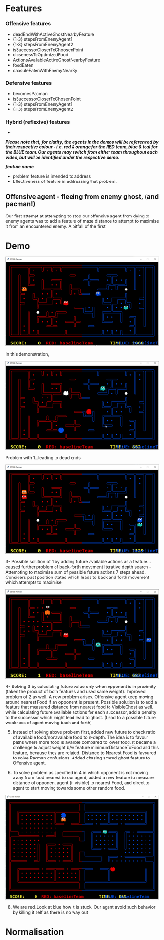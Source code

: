 # Features #

### Offensive features

* deadEndWithActiveGhostNearbyFeature
* {1-3} stepsFromEnemyAgent1
* {1-3} stepsFromEnemyAgent2
* isSuccessorCloserToChoosenPoint
* closenessToOptimizedFood
* ActionsAvailableActiveGhostNearbyFeature
* foodEaten
* capsuleEatenWithEnemyNearBy

### Defensive features

* becomesPacman
* isSuccessorCloserToChosenPoint
* {1-3} stepsFromEnemyAgent1
* {1-3} stepsFromEnemyAgent2

### Hybrid (reflexive) features

*

***Please note that, for clarity, the agents in the demos will be referenced by their respective colour - i.e. red & orange for the RED team, blue & teal for the BLUE team. Our agents may switch from either team throughout each video, but will be identified under the respective demo.***

***feature name***
*  problem feature is intended to address:
*  Effectiveness of feature in addressing that problem:

## Offensive agent - fleeing from enemy ghost, (and pacman!)

Our first attempt at attempting to stop our offensive agent from dying to enemy agents was to add a feature of maze distance to attempt to maximise it from an encountered enemy. A pitfall of the first

# Demo

![1_-_offensive_agent_is_ghost__running_from_enemy_pacman](uploads/1462f1ad37b0b188024a0901a88c6272/1_-_offensive_agent_is_ghost__running_from_enemy_pacman.gif)

In this demonstration, 

![2_-_offensive_agent_staying_in_dead_end](uploads/3ade853f2b9a113095f31b273ac19f4a/2_-_offensive_agent_staying_in_dead_end.gif)

Problem with 1...leading to dead ends

![3_-_offensive_agent_stuck_in_2_position_cycle](uploads/30e578e5b256df3ae8eec86bfcf2f135/3_-_offensive_agent_stuck_in_2_position_cycle.gif)

3- Possible solution of 1 by adding future available actions as a feature... caused further problem of back-forth movement
Iterative depth search - Attempting to maximise sum of possible future actions 7 steps ahead. 
Considers past position states which leads to back and forth movement which attempts to maximise

![4_-_offensive_agent_repeatedly_failing_to_re-enter_in_aims_of_closest_food](uploads/1fc4b3b072d59730c30404a1fd70ea0b/4_-_offensive_agent_repeatedly_failing_to_re-enter_in_aims_of_closest_food.gif)

4- Solving 3 by calculating future value only when opponent is in proximity (taken the product of both features and used same weight). Improved problem of 2 as well. A new problem arises. Offensive agent keep moving around nearest Food if an opponent is present. Possible solution is to add a feature that measured distance from nearest food to VisibleGhost as well. while calculating future available actions for each successor, add a penalty to the successor which might lead lead to ghost. 
(Lead to a possible future weakness of agent moving back and forth)


5. Instead of solving above problem first,  added new future to check ratio of available food/nonavaiable food to n-depth. The idea is to favour paths where more food is availble compared to lower food. It became a challenge to adjust weight b/w feature minimumDistanceToFood and this feature, because they are related. Distance to Nearest Food is favoured to solve Pacman confusions. Added chasing scared ghost feature to Offensive agent.

6. To solve problem as specified  in 4 in which opponent is not moving away from food nearest to our agent, added a new feature to measure distance of opponent agent (if visible) to nearest Food, and direct to agent to start moving towards some other random food.

![8_-_offensive_agent_held__hostage_](uploads/4df8370837b6dee5b20d0def584d44ad/8_-_offensive_agent_held__hostage_.gif)

8. We are red_Look at blue how it is stuck. Our agent avoid such behavior by killing it self as there is no way out


# Normalisation